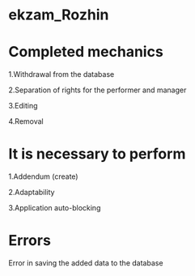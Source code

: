 # ekzam_Rozhin
# Сompleted mechanics

1.Withdrawal from the database

2.Separation of rights for the performer and manager

3.Editing

4.Removal

# 
# It is necessary to perform
1.Addendum (create)

2.Adaptability

3.Application auto-blocking

# Errors
Error in saving the added data to the database
# 
